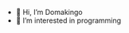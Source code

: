 - 👋 Hi, I’m Domakingo
- 👀 I’m interested in programming

<!---
DomakingTheKing/DomakingTheKing is a ✨ special ✨ repository because its `README.md` (this file) appears on your GitHub profile.
You can click the Preview link to take a look at your changes.
--->
